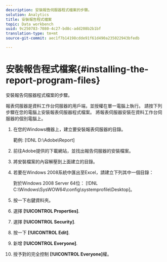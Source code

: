 ```yaml
---
description: 安裝報告伺服器程式檔案的步驟。
solution: Analytics
title: 安裝報告程式檔案
topic: Data workbench
uuid: 9c250783-7080-4c27-bd8c-add208b2b1bf
translation-type: tm+mt
source-git-commit: aec1f7b14198cdde91f61d490a235022943bfedb

---
```



# 安裝報告程式檔案{#installing-the-report-program-files}

安裝報告伺服器程式檔案的步驟。

報表伺服器是資料工作台伺服器的用戶端，並授權在單一電腦上執行。 請按下列步驟在您的電腦上安裝報表伺服器程式檔案。 將報表伺服器安裝在資料工作台伺服器的個別電腦上。

1. 在您的Windows機器上，建立要安裝報表伺服器的目錄。

   範例: [!DNL D:\Adobe\Report]

1. 前往Adobe提供的下載網站，並找出報告伺服器的安裝檔案。
1. 將安裝檔案的內容解壓到上面建立的目錄。
1. 若要在Windows 2008系統中匯出至Excel，請建立下列其中一個目錄：

   對於Windows 2008 Server 64位： [!DNL C:\Windows\SysWOW64\config\systemprofile\Desktop]。

1. 按一下右鍵資料夾。
1. 選擇 **[!UICONTROL Properties]**.
1. 選擇 **[!UICONTROL Security]**.
1. 按一下 **[!UICONTROL Edit]**.
1. 新增 **[!UICONTROL Everyone]**.
1. 授予對的完全控制 **[!UICONTROL Everyone]**&#x200B;權。
